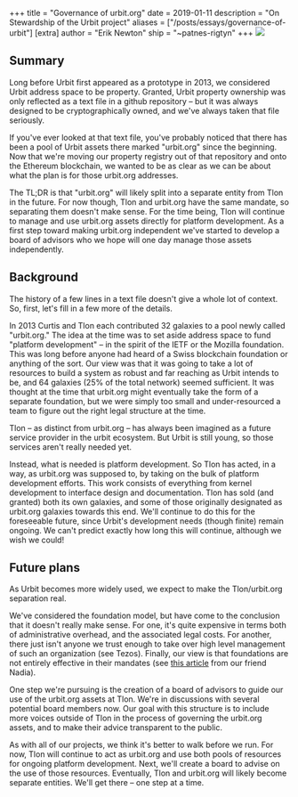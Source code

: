 +++
title = "Governance of urbit.org"
date = 2019-01-11
description = "On Stewardship of the Urbit project"
aliases = ["/posts/essays/governance-of-urbit"]
[extra]
author = "Erik Newton"
ship = "~patnes-rigtyn"
+++
![](https://storage.googleapis.com/media.urbit.org/site/governance-1.svg)

## Summary

Long before Urbit first appeared as a prototype in 2013, we considered Urbit address space to be property. Granted, Urbit property ownership was only reflected as a text file in a github repository – but it was always designed to be cryptographically owned, and we've always taken that file seriously.

If you've ever looked at that text file, you've probably noticed that there has been a pool of Urbit assets there marked "urbit.org" since the beginning. Now that we're moving our property registry out of that repository and onto the Ethereum blockchain, we wanted to be as clear as we can be about what the plan is for those urbit.org addresses.

The TL;DR is that "urbit.org" will likely split into a separate entity from Tlon in the future. For now though, Tlon and urbit.org have the same mandate, so separating them doesn't make sense. For the time being, Tlon will continue to manage and use urbit.org assets directly for platform development. As a first step toward making urbit.org independent we've started to develop a board of advisors who we hope will one day manage those assets independently.

## Background

The history of a few lines in a text file doesn't give a whole lot of context. So, first, let's fill in a few more of the details.

In 2013 Curtis and Tlon each contributed 32 galaxies to a pool newly called "urbit.org." The idea at the time was to set aside address space to fund "platform development" – in the spirit of the IETF or the Mozilla foundation. This was long before anyone had heard of a Swiss blockchain foundation or anything of the sort. Our view was that it was going to take a lot of resources to build a system as robust and far reaching as Urbit intends to be, and 64 galaxies (25% of the total network) seemed sufficient. It was thought at the time that urbit.org might eventually take the form of a separate foundation, but we were simply too small and under-resourced a team to figure out the right legal structure at the time.

Tlon – as distinct from urbit.org – has always been imagined as a future service provider in the urbit ecosystem. But Urbit is still young, so those services aren't really needed yet.

Instead, what is needed is platform development. So Tlon has acted, in a way, as urbit.org was supposed to, by taking on the bulk of platform development efforts. This work consists of everything from kernel development to interface design and documentation. Tlon has sold (and granted) both its own galaxies, and some of those originally designated as urbit.org galaxies towards this end. We'll continue to do this for the foreseeable future, since Urbit's development needs (though finite) remain ongoing. We can't predict exactly how long this will continue, although we wish we could!

## Future plans

As Urbit becomes more widely used, we expect to make the Tlon/urbit.org separation real.

We've considered the foundation model, but have come to the conclusion that it doesn't really make sense. For one, it's quite expensive in terms both of administrative overhead, and the associated legal costs. For another, there just isn't anyone we trust enough to take over high level management of such an organization (see Tezos). Finally, our view is that foundations are not entirely effective in their mandates (see [this article](https://nadiaeghbal.com/foundations) from our friend Nadia).

One step we're pursuing is the creation of a board of advisors to guide our use of the urbit.org assets at Tlon. We're in discussions with several potential board members now. Our goal with this structure is to include more voices outside of Tlon in the process of governing the urbit.org assets, and to make their advice transparent to the public.

As with all of our projects, we think it's better to walk before we run. For now, Tlon will continue to act as urbit.org and use both pools of resources for ongoing platform development. Next, we'll create a board to advise on the use of those resources. Eventually, Tlon and urbit.org will likely become separate entities. We'll get there – one step at a time.
